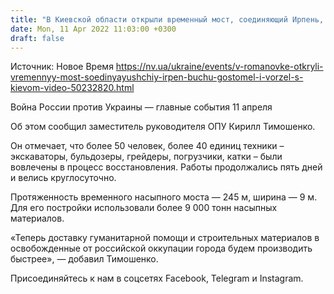 ```yaml
---
title: "В Киевской области открыли временный мост, соединяющий Ирпень, Бучу, Гостомель и Ворзель со столицей"
date: Mon, 11 Apr 2022 11:03:00 +0300
draft: false
---
```

Источник: Новое Время https://nv.ua/ukraine/events/v-romanovke-otkryli-vremennyy-most-soedinyayushchiy-irpen-buchu-gostomel-i-vorzel-s-kievom-video-50232820.html


Война России против Украины — главные события 11 апреля

Об этом сообщил заместитель руководителя ОПУ Кирилл Тимошенко.

Он отмечает, что более 50 человек, более 40 единиц техники – экскаваторы, бульдозеры, грейдеры, погрузчики, катки – были вовлечены в процесс восстановления. Работы продолжались пять дней и велись круглосуточно.

Протяженность временного насыпного моста — 245 м, ширина — 9 м. Для его постройки использовали более 9 000 тонн насыпных материалов.

 «Теперь доставку гуманитарной помощи и строительных материалов в освобожденные от российской оккупации города будем производить быстрее», — добавил Тимошенко.

Присоединяйтесь к нам в соцсетях Facebook, Telegram и Instagram.
